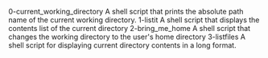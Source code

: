 0-current_working_directory
A shell script that prints the absolute path name of the current working directory.
1-listit
A shell script that displays the contents list of the current directory
2-bring_me_home
A shell script that changes the working directory to the user's home directory
3-listfiles
A shell script for displaying current directory contents in a long format.
